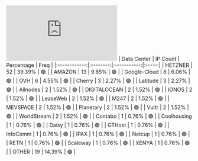 ![Diagramm](https://github.com/111STAVR111/props/blob/main/Celestia/Mainnet/Decentralization/1/README.md)
| Data Center | IP Count | Percentage | Freq |
|:------------:|:--------:|:-----------:|:-----:|
| HETZNER | 52 | 39.39% | 🟢 |
| AMAZON | 13 | 9.85% | 🟢 |
| Google-Cloud | 8 | 6.06% | 🟢 |
| OVH | 6 | 4.55% | 🟢 |
| Cherry | 3 | 2.27% | 🟢 |
| Latitude | 3 | 2.27% | 🟢 |
| Allnodes | 2 | 1.52% | 🟢 |
| DIGITALOCEAN | 2 | 1.52% | 🟢 |
| IONOS | 2 | 1.52% | 🟢 |
| LeaseWeb | 2 | 1.52% | 🟢 |
| M247 | 2 | 1.52% | 🟢 |
| MEVSPACE | 2 | 1.52% | 🟢 |
| Planetary | 2 | 1.52% | 🟢 |
| Vultr | 2 | 1.52% | 🟢 |
| WorldStream | 2 | 1.52% | 🟢 |
| Contabo | 1 | 0.76% | 🟢 |
| Coolhousing | 1 | 0.76% | 🟢 |
| Daisy | 1 | 0.76% | 🟢 |
| GTHost | 1 | 0.76% | 🟢 |
| InfoComm | 1 | 0.76% | 🟢 |
| IPAX | 1 | 0.76% | 🟢 |
| Netcup | 1 | 0.76% | 🟢 |
| RETN | 1 | 0.76% | 🟢 |
| Scaleway | 1 | 0.76% | 🟢 |
| XENYA | 1 | 0.76% | 🟢 |
| OTHER | 19 | 14.39% | 🟢 |